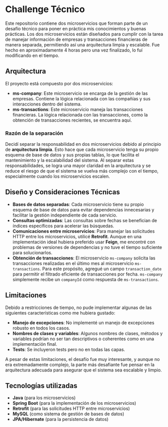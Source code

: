 # Challenge Técnico

Este repositorio contiene dos microservicios que forman parte de un desafío técnico para poner en práctica mis conocimientos y buenas prácticas. Los dos microservicios están diseñados para cumplir con la tarea de manejar información de empresas y transacciones financieras de manera separada, permitiendo así una arquitectura limpia y escalable. Fue hecho en aproximadamente 4 horas pero una vez finalizado, lo fuí modificando en el tiempo.

## Arquitectura

El proyecto está compuesto por dos microservicios:

- **ms-company**: Este microservicio se encarga de la gestión de las empresas. Contiene la lógica relacionada con las compañías y sus interacciones dentro del sistema.
- **ms-transactions**: Este microservicio maneja las transacciones financieras. La lógica relacionada con las transacciones, como la obtención de transacciones recientes, se encuentra aquí.

### Razón de la separación

Decidí separar la responsabilidad en dos microservicios debido al principio de **arquitectura limpia**. Esto hace que cada microservicio tenga su propio esquema de base de datos y sus propias tablas, lo que facilita el mantenimiento y la escalabilidad del sistema. Al separar estas responsabilidades, se logra una mayor claridad en la arquitectura y se reduce el riesgo de que el sistema se vuelva más complejo con el tiempo, especialmente cuando los microservicios escalen.

## Diseño y Consideraciones Técnicas

- **Bases de datos separadas**: Cada microservicio tiene su propio esquema de base de datos para evitar dependencias innecesarias y facilitar la gestión independiente de cada servicio.
- **Consultas optimizadas**: Las consultas sobre fechas se benefician de índices específicos para acelerar las búsquedas.
- **Comunicaciones entre microservicios**: Para manejar las solicitudes HTTP entre los microservicios, utilicé **Retrofit**. Aunque en una implementación ideal hubiera preferido usar **Feign**, me encontré con problemas de versiones de dependencias y no tuve el tiempo suficiente para solucionarlos.
- **Obtención de transacciones**: El microservicio `ms-company` solicita las transacciones realizadas en el último mes al microservicio `ms-transactions`. Para este propósito, agregué un campo `transaction_date` para permitir el filtrado eficiente de transacciones por fecha. `ms-company` simplemente recibe un `companyId` como respuesta de `ms-transactions`.

## Limitaciones

Debido a restricciones de tiempo, no pude implementar algunas de las siguientes características como me hubiera gustado:

- **Manejo de excepciones**: No implementé un manejo de excepciones robusto en todos los casos.
- **Nombres de clases y variables**: Algunos nombres de clases, métodos y variables podrían no ser tan descriptivos o coherentes como en una implementación final.
- **Tests**: Se incluyeron tests pero no en todas las capas.

A pesar de estas limitaciones, el desafío fue muy interesante, y aunque no era extremadamente complejo, la parte más desafiante fue pensar en la arquitectura adecuada para asegurar que el sistema sea escalable y limpio.

## Tecnologías utilizadas

- **Java** (para los microservicios)
- **Spring Boot** (para la implementación de los microservicios)
- **Retrofit** (para las solicitudes HTTP entre microservicios)
- **MySQL** (como sistema de gestión de bases de datos)
- **JPA/Hibernate** (para la persistencia de datos)


